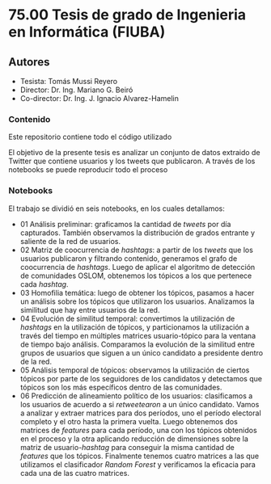 # 75.00 Tesis de grado de Ingenieria en Informática (FIUBA)
## Autores
- Tesista: Tomás Mussi Reyero
- Director: Dr. Ing. Mariano G. Beiró
- Co-director: Dr. Ing. J. Ignacio Alvarez-Hamelin

### Contenido
Este repositorio contiene todo el código utilizado

El objetivo de la presente tesis es analizar un conjunto de datos extraido de Twitter que contiene usuarios y los tweets que publicaron.
A través de los notebooks se puede reproducir todo el proceso


### Notebooks
El trabajo se dividió en seis notebooks, en los cuales detallamos:
- 01 Análisis preliminar: graficamos la cantidad de *tweets* por día capturados.
También observamos la distribución de grados entrante y saliente de la red de usuarios.
- 02 Matriz de coocurrencia de *hashtags*: a partir de los *tweets* que los usuarios publicaron y filtrando contenido, generamos el grafo de coocurrencia de *hashtags*. Luego de aplicar el algoritmo de detección de comunidades OSLOM, obtenemos los tópicos a los que pertenece cada *hashtag*.
- 03 Homofilia temática: luego de obtener los tópicos, pasamos a hacer un análisis sobre los tópicos que utilizaron los usuarios. Analizamos la similitud que hay entre usuarios de la red.
- 04 Evolución de similitud temporal: convertimos la utilización de *hashtags* en la utilización de tópicos, y particionamos la utilización a través del tiempo en múltiples matrices usuario-tópico para la ventana de tiempo bajo análisis. Comparamos la evolución de la similitud entre grupos de usuarios que siguen a un único candidato a presidente dentro de la red.
- 05 Análisis temporal de tópicos: observamos la utilización de ciertos tópicos por parte de los seguidores de los candidatos y detectamos que tópicos son los más específicos dentro de las comunidades.
- 06 Predicción de alineamiento político de los usuarios: clasificamos a los usuarios de acuerdo a si *retweetearon* a un único candidato. Vamos a analizar y extraer matrices para dos períodos, uno el período electoral completo y el otro hasta la primera vuelta. Luego obtenemos dos matrices de *features* para cada período, una con los tópicos obtenidos en el proceso y la otra aplicando reducción de dimensiones sobre la matriz de usuario-*hashtag* para conseguir la misma cantidad de *features* que los tópicos. Finalmente tenemos cuatro matrices a las que utilizamos el clasificador *Random Forest* y verificamos la eficacia para cada una de las cuatro matrices.
